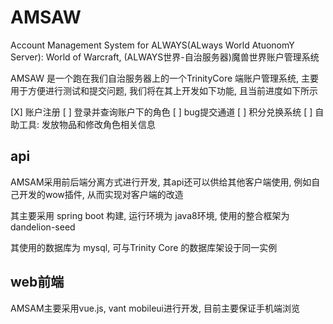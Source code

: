 # AMSAW

Account Management System for ALWAYS(ALways World AtuonomY Server): World of Warcraft, (ALWAYS世界-自治服务器)魔兽世界账户管理系统

AMSAW 是一个跑在我们自治服务器上的一个TrinityCore 端账户管理系统, 主要用于方便进行测试和提交问题, 我们将在其上开发如下功能, 且当前进度如下所示

[X] 账户注册
[ ] 登录并查询账户下的角色
[ ] bug提交通道
[ ] 积分兑换系统
[ ] 自助工具: 发放物品和修改角色相关信息

## api

AMSAM采用前后端分离方式进行开发, 其api还可以供给其他客户端使用, 例如自己开发的wow插件, 从而实现对客户端的改造

其主要采用 spring boot 构建, 运行环境为 java8环境, 使用的整合框架为dandelion-seed

其使用的数据库为 mysql, 可与Trinity Core 的数据库架设于同一实例

## web前端

AMSAM主要采用vue.js, vant mobileui进行开发, 目前主要保证手机端浏览
